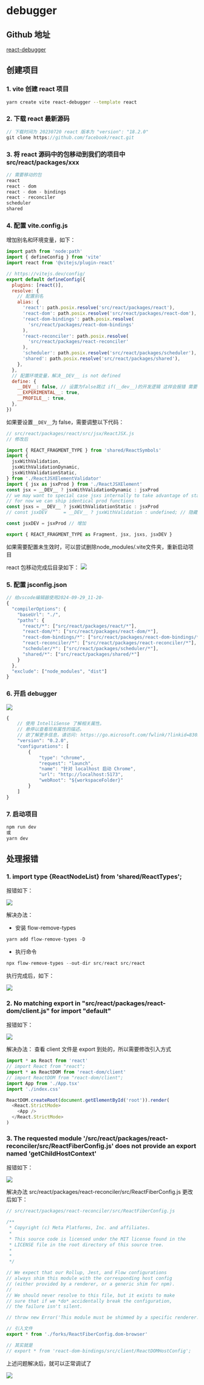 # debugger

## Github 地址

[react-debugger](https://github.com/dapandocs/react-debugger)

## 创建项目

### 1. vite 创建 react 项目

```bash
yarn create vite react-debugger --template react
```

### 2. 下载 react 最新源码

```js
// 下载时间为 20230720 react 版本为 "version": "18.2.0"
git clone https://github.com/facebook/react.git
```

### 3. 将 react 源码中的包移动到我们的项目中 src/react/packages/xxx

```js
// 需要移动的包
react
react - dom
react - dom - bindings
react - reconciler
scheduler
shared
```

### 4. 配置 vite.config.js

增加别名和环境变量，如下：

```js
import path from 'node:path'
import { defineConfig } from 'vite'
import react from '@vitejs/plugin-react'

// https://vitejs.dev/config/
export default defineConfig({
  plugins: [react()],
  resolve: {
    // 配置别名
    alias: {
      'react': path.posix.resolve('src/react/packages/react'),
      'react-dom': path.posix.resolve('src/react/packages/react-dom'),
      'react-dom-bindings': path.posix.resolve(
        'src/react/packages/react-dom-bindings'
      ),
      'react-reconciler': path.posix.resolve(
        'src/react/packages/react-reconciler'
      ),
      'scheduler': path.posix.resolve('src/react/packages/scheduler'),
      'shared': path.posix.resolve('src/react/packages/shared'),
    },
  },
  // 配置环境变量，解决__DEV__ is not defined
  define: {
    __DEV__: false, // 设置为false跳过 if(__dev__)的开发逻辑 这样会报错 需要修改jsx_dev的引入
    __EXPERIMENTAL__: true,
    __PROFILE__: true,
  },
})
```

如果要设置`__DEV__`为 false，需要调整以下代码：

```js
// src/react/packages/react/src/jsx/ReactJSX.js
// 修改后

import { REACT_FRAGMENT_TYPE } from 'shared/ReactSymbols'
import {
  jsxWithValidation,
  jsxWithValidationDynamic,
  jsxWithValidationStatic,
} from './ReactJSXElementValidator'
import { jsx as jsxProd } from './ReactJSXElement'
const jsx = __DEV__ ? jsxWithValidationDynamic : jsxProd
// we may want to special case jsxs internally to take advantage of static children.
// for now we can ship identical prod functions
const jsxs = __DEV__ ? jsxWithValidationStatic : jsxProd
// const jsxDEV      = __DEV__ ? jsxWithValidation : undefined; // 隐藏

const jsxDEV = jsxProd // 增加

export { REACT_FRAGMENT_TYPE as Fragment, jsx, jsxs, jsxDEV }
```

如果需要配置未生效时，可以尝试删除node_modules/.vite文件夹，重新启动项目

react 包移动完成后目录如下：
![](https://image.newarea.site/2024-09-29_11-20-01.png)

### 5. 配置 jsconfig.json

```js
// 给vscode编辑器使用2024-09-29_11-20-
{
  "compilerOptions": {
    "baseUrl": "./",
    "paths": {
      "react/*": ["src/react/packages/react/*"],
      "react-dom/*": ["src/react/packages/react-dom/*"],
      "react-dom-bindings/*": ["src/react/packages/react-dom-bindings/*"],
      "react-reconciler/*": ["src/react/packages/react-reconciler/*"],
      "scheduler/*": ["src/react/packages/scheduler/*"],
      "shared/*": ["src/react/packages/shared/*"]
    }
  },
  "exclude": ["node_modules", "dist"]
}
```

### 6. 开启 debugger

![](https://image.newarea.site/2024-09-29_11-20-07.png)

```js
{
    // 使用 IntelliSense 了解相关属性。
    // 悬停以查看现有属性的描述。
    // 欲了解更多信息，请访问: https://go.microsoft.com/fwlink/?linkid=830387
    "version": "0.2.0",
    "configurations": [
        {
            "type": "chrome",
            "request": "launch",
            "name": "针对 localhost 启动 Chrome",
            "url": "http://localhost:5173",
            "webRoot": "${workspaceFolder}"
        }
    ]
}
```

### 7. 启动项目

```js
npm run dev
或
yarn dev
```

## 处理报错

### 1. import type {ReactNodeList} from 'shared/ReactTypes';

报错如下：

![](https://image.newarea.site/2024-09-29_11-20-02.png)

解决办法：

- 安装 flow-remove-types

```js
yarn add flow-remove-types -D
```

- 执行命令

```js
npx flow-remove-types --out-dir src/react src/react
```

执行完成后，如下：

![](https://image.newarea.site/2024-09-29_11-20-03.png)

### 2. No matching export in "src/react/packages/react-dom/client.js" for import "default"

报错如下：

![](https://image.newarea.site/2024-09-29_11-20-04.png)

解决办法：
查看 client 文件是 export 到处的，所以需要修改引入方式

```js
import * as React from 'react'
// import React from "react";
import * as ReactDOM from 'react-dom/client'
// import ReactDOM from "react-dom/client";
import App from './App.tsx'
import './index.css'

ReactDOM.createRoot(document.getElementById('root')).render(
  <React.StrictMode>
    <App />
  </React.StrictMode>
)
```

### 3. The requested module '/src/react/packages/react-reconciler/src/ReactFiberConfig.js' does not provide an export named 'getChildHostContext'

报错如下：

![](https://image.newarea.site/2024-09-29_11-20-05.png)

解决办法
src/react/packages/react-reconciler/src/ReactFiberConfig.js 更改后如下：

```js
// src/react/packages/react-reconciler/src/ReactFiberConfig.js

/**
 * Copyright (c) Meta Platforms, Inc. and affiliates.
 *
 * This source code is licensed under the MIT license found in the
 * LICENSE file in the root directory of this source tree.
 *
 *
 */

// We expect that our Rollup, Jest, and Flow configurations
// always shim this module with the corresponding host config
// (either provided by a renderer, or a generic shim for npm).
//
// We should never resolve to this file, but it exists to make
// sure that if we *do* accidentally break the configuration,
// the failure isn't silent.

// throw new Error('This module must be shimmed by a specific renderer.');

// 引入文件
export * from './forks/ReactFiberConfig.dom-browser'

// 其实就是
// export * from 'react-dom-bindings/src/client/ReactDOMHostConfig';
```

上述问题解决后，就可以正常调试了

![](https://image.newarea.site/2024-09-29_11-20-06.png)
